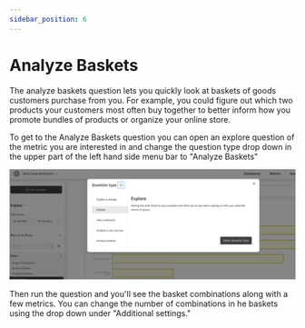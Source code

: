```yaml
---
sidebar_position: 6
---
```


# Analyze Baskets


The analyze baskets question lets you quickly look at baskets of goods customers purchase from you. For example, you could figure out which two products your customers most often buy together to better inform how you promote bundles of products or organize your online store.

To get to the Analyze Baskets question you can open an explore question of the metric you are interested in and change the question type drop down in the upper part of the left hand side menu bar to "Analyze Baskets" 

![change-question-type](../assets/change-question-type.png)

Then run the question and you'll see the basket combinations along with a few metrics. You can change the number of combinations in he baskets using the drop down under "Additional settings."

